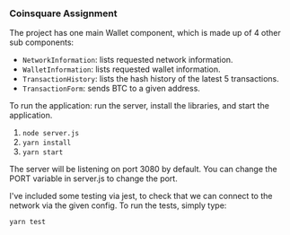 ### Coinsquare Assignment

The project has one main Wallet component, which is made up of 4 other sub components:

* `NetworkInformation`: lists requested network information.
* `WalletInformation`: lists requested wallet information.
* `TransactionHistory`: lists the hash history of the latest 5 transactions.
* `TransactionForm`: sends BTC to a given address.


To run the application: run the server, install the libraries, and start the application.

1. `node server.js`
2. `yarn install`
3. `yarn start`


The server will be listening on port 3080 by default. You can change the PORT variable in server.js to change the port.

I've included some testing via jest, to check that we can connect to the network via the given config.
To run the tests, simply type:

`yarn test`
